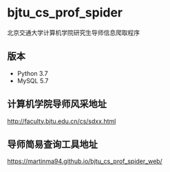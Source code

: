 # bjtu_cs_prof_spider
北京交通大学计算机学院研究生导师信息爬取程序

## 版本
- Python 3.7
- MySQL 5.7

## 计算机学院导师风采地址
http://faculty.bjtu.edu.cn/cs/sdxx.html

## 导师简易查询工具地址
https://martinma94.github.io/bjtu_cs_prof_spider_web/